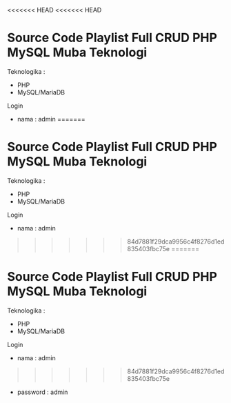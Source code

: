 <<<<<<< HEAD
<<<<<<< HEAD
# Source Code Playlist Full CRUD PHP MySQL Muba Teknologi
Teknologika :
- PHP
- MySQL/MariaDB

Login
- nama : admin
=======
# Source Code Playlist Full CRUD PHP MySQL Muba Teknologi
Teknologika :
- PHP
- MySQL/MariaDB

Login
- nama : admin
>>>>>>> 84d7881f29dca9956c4f8276d1ed835403fbc75e
=======
# Source Code Playlist Full CRUD PHP MySQL Muba Teknologi
Teknologika :
- PHP
- MySQL/MariaDB

Login
- nama : admin
>>>>>>> 84d7881f29dca9956c4f8276d1ed835403fbc75e
- password : admin
